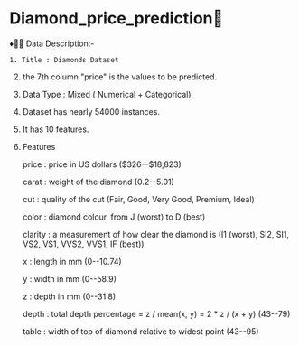 # Diamond_price_prediction💎
♦️🔷🔶
Data Description:-
    
    1. Title : Diamonds Dataset

2. the 7th column "price" is the values to be predicted.

3. Data Type : Mixed ( Numerical + Categorical)
	
4. Dataset has nearly 54000 instances.

5. It has 10 features.

6. Features 

	price : price in US dollars (\$326--\$18,823)

	carat : weight of the diamond (0.2--5.01)

	cut   : quality of the cut (Fair, Good, Very Good, Premium, Ideal)

	color : diamond colour, from J (worst) to D (best)

	clarity : a measurement of how clear the diamond is (I1 (worst), SI2, SI1, VS2, VS1, VVS2, VVS1, IF (best))

	x : length in mm (0--10.74)

	y : width in mm (0--58.9)

	z : depth in mm (0--31.8)

	depth : total depth percentage = z / mean(x, y) = 2 * z / (x + y) (43--79)

	table : width of top of diamond relative to widest point (43--95)



